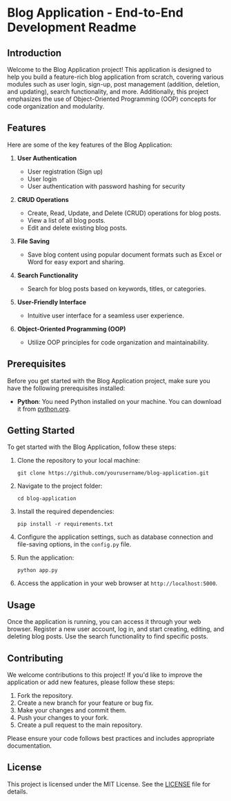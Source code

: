 # Blog Application - End-to-End Development Readme

## Introduction
Welcome to the Blog Application project! This application is designed to help you build a feature-rich blog application from scratch, covering various modules such as user login, sign-up, post management (addition, deletion, and updating), search functionality, and more. Additionally, this project emphasizes the use of Object-Oriented Programming (OOP) concepts for code organization and modularity.

## Features
Here are some of the key features of the Blog Application:

1. **User Authentication**
    - User registration (Sign up)
    - User login
    - User authentication with password hashing for security

2. **CRUD Operations**
    - Create, Read, Update, and Delete (CRUD) operations for blog posts.
    - View a list of all blog posts.
    - Edit and delete existing blog posts.

3. **File Saving**
    - Save blog content using popular document formats such as Excel or Word for easy export and sharing.

4. **Search Functionality**
    - Search for blog posts based on keywords, titles, or categories.

5. **User-Friendly Interface**
    - Intuitive user interface for a seamless user experience.

6. **Object-Oriented Programming (OOP)**
    - Utilize OOP principles for code organization and maintainability.

## Prerequisites
Before you get started with the Blog Application project, make sure you have the following prerequisites installed:

- **Python**: You need Python installed on your machine. You can download it from [python.org](https://www.python.org/downloads/).

## Getting Started
To get started with the Blog Application, follow these steps:

1. Clone the repository to your local machine:

   ```shell
   git clone https://github.com/yourusername/blog-application.git
   ```

2. Navigate to the project folder:

   ```shell
   cd blog-application
   ```

3. Install the required dependencies:

   ```shell
   pip install -r requirements.txt
   ```

4. Configure the application settings, such as database connection and file-saving options, in the `config.py` file.

5. Run the application:

   ```shell
   python app.py
   ```

6. Access the application in your web browser at `http://localhost:5000`.


## Usage
Once the application is running, you can access it through your web browser. Register a new user account, log in, and start creating, editing, and deleting blog posts. Use the search functionality to find specific posts.

## Contributing
We welcome contributions to this project! If you'd like to improve the application or add new features, please follow these steps:

1. Fork the repository.
2. Create a new branch for your feature or bug fix.
3. Make your changes and commit them.
4. Push your changes to your fork.
5. Create a pull request to the main repository.

Please ensure your code follows best practices and includes appropriate documentation.

## License
This project is licensed under the MIT License. See the [LICENSE](LICENSE) file for details.
